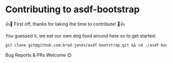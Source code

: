 # Contributing to asdf-bootstrap

:+1::tada: First off, thanks for taking the time to contribute! :tada::+1:

You guessed it, we eat our own dog food around here so to get started:

```txt
git clone git@github.com:brad-jones/asdf-bootstrap.git && cd ./asdf-bootstrap && ./task onboard
```

Bug Reports & PRs Welcome :blush:
